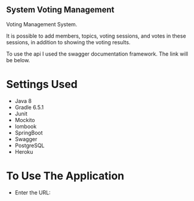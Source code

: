 ## System Voting Management

Voting Management System.

It is possible to add members, topics, voting sessions, and votes in these sessions, in addition to showing the voting results.

To use the api I used the swagger documentation framework. The link will be below.

# Settings Used

* Java 8
* Gradle 6.5.1
* Junit
* Mockito
* lombook
* SpringBoot
* Swagger
* PostgreSQL
* Heroku

# To Use The Application

* Enter the URL:






